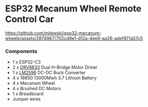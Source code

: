 # ESP32 Mecanum Wheel Remote Control Car

https://github.com/milewski/esp32-mecanum-wheels/assets/2874967/702cd9e1-d12a-4ee9-aa26-adef971a57c5

### Components

- 1 x ESP32-C3
- 2 x [DRV8833](https://www.ti.com/lit/ds/symlink/drv8833.pdf) Dual H-Bridge Motor Driver
- 1 x [LM2596](https://www.onsemi.com/pdf/datasheet/lm2596-d.pdf) DC-DC Buck Converter
- 4 x 18650 13000Mwh 3.7 Lithium Battery
- 4 x Mecanum Wheel
- 4 x Brushed DC Motors
- 1 x Breadboard
- Jumper wires
